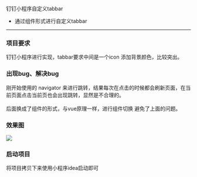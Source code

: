 钉钉小程序自定义tabbar

- 通过组件形式进行自定义tabbar

----------
### 项目要求
钉钉小程序进行实现，tabbar要求中间是一个icon 添加背景颜色，比较突出。
### 出现bug、解决bug
刚开始使用的 navigator 来进行跳转，结果每次在点击的时候都会刷新页面，在当前页面点击当前页也会出现跳转，显然是不合理的。
<br/>	
后面换成了组件的形式，与vue原理一样，进行组件切换 避免了上面的问题。

### 效果图

![](http://49.235.173.225/images/tabbar.png)

### 启动项目
将项目拷贝下来使用小程序idea启动即可
